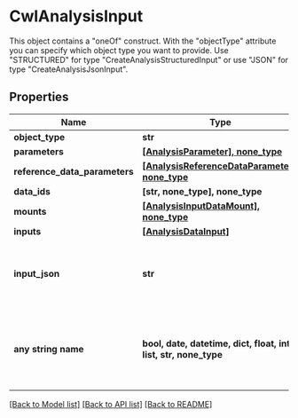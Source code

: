 # CwlAnalysisInput

This object contains a \"oneOf\" construct. With the \"objectType\" attribute you can specify which object type you want to provide. Use \"STRUCTURED\" for type \"CreateAnalysisStructuredInput\" or use \"JSON\" for type \"CreateAnalysisJsonInput\".

## Properties
Name | Type | Description | Notes
------------ | ------------- | ------------- | -------------
**object_type** | **str** |  | 
**parameters** | [**[AnalysisParameter], none_type**](AnalysisParameter.md) |  | [optional] 
**reference_data_parameters** | [**[AnalysisReferenceDataParameter], none_type**](AnalysisReferenceDataParameter.md) |  | [optional] 
**data_ids** | **[str, none_type], none_type** |  | [optional] 
**mounts** | [**[AnalysisInputDataMount], none_type**](AnalysisInputDataMount.md) |  | [optional] 
**inputs** | [**[AnalysisDataInput]**](AnalysisDataInput.md) |  | [optional] 
**input_json** | **str** | Contains the input JSON, as an escaped JSON String. | [optional] 
**any string name** | **bool, date, datetime, dict, float, int, list, str, none_type** | any string name can be used but the value must be the correct type | [optional]

[[Back to Model list]](../README.md#documentation-for-models) [[Back to API list]](../README.md#documentation-for-api-endpoints) [[Back to README]](../README.md)


